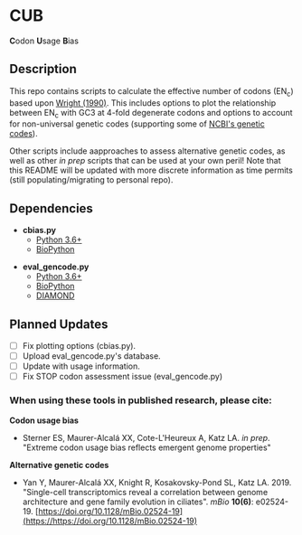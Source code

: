 # CUB
**C**odon **U**sage **B**ias
## Description
This repo contains scripts to calculate the effective number of codons (EN<sub>c</sub>) based upon [Wright (1990)](https://pubmed.ncbi.nlm.nih.gov/2110097/). This includes options to plot the relationship between EN<sub>c</sub> with GC3 at 4-fold degenerate codons and options to account for non-universal genetic codes (supporting some of [NCBI's genetic codes](https://www.ncbi.nlm.nih.gov/Taxonomy/Utils/wprintgc.cgi)).

Other scripts include aapproaches to assess alternative genetic codes, as well as other *in prep* scripts that can be used at your own peril! Note that this README will be updated with more discrete information as time permits (still populating/migrating to personal repo).

## Dependencies
- **cbias.py**
  + [Python 3.6+](https://www.python.org/downloads/)
  - [BioPython](https://biopython.org/wiki/Download)

+ **eval_gencode.py**
  - [Python 3.6+](https://www.python.org/downloads/)
  - [BioPython](https://biopython.org/wiki/Download)
  - [DIAMOND](https://github.com/bbuchfink/diamond)
  
## Planned Updates
- [ ] Fix plotting options (cbias.py).
- [ ] Upload eval_gencode.py's database.
- [ ] Update with usage information.
- [ ] Fix STOP codon assessment issue (eval_gencode.py)

### When using these tools in published research, please cite:

**Codon usage bias**
-   Sterner ES, Maurer-Alcalá XX, Cote-L'Heureux A, Katz LA. *in prep*. \"Extreme codon usage bias reflects emergent genome properties\"

**Alternative genetic codes**
-   Yan Y, Maurer-Alcalá XX, Knight R, Kosakovsky-Pond SL, Katz LA. 2019. \"Single-cell transcriptomics reveal a correlation between genome architecture and gene family evolution in ciliates\". *_mBio_* **10(6)**: e02524-19. [https://doi.org/10.1128/mBio.02524-19](https://https://doi.org/10.1128/mBio.02524-19)
